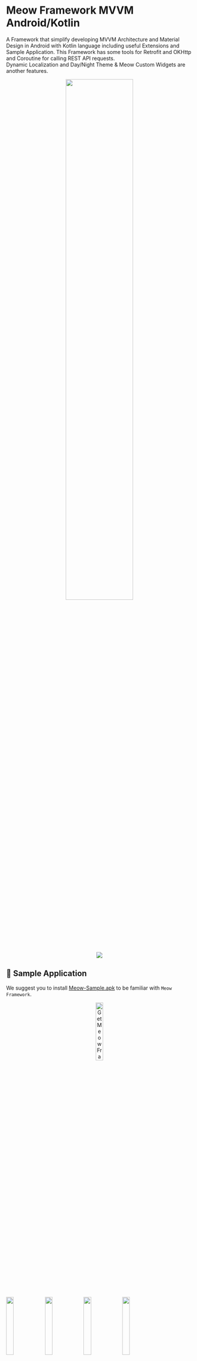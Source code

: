 # Meow Framework MVVM Android/Kotlin

A Framework that simplify developing MVVM Architecture and Material Design in Android with Kotlin language including useful Extensions and Sample Application. This Framework has some tools for Retrofit and OKHttp and Coroutine for calling REST API requests.  
Dynamic Localization and Day/Night Theme & Meow Custom Widgets are another features.

<p align="center">
<img src="https://raw.githubusercontent.com/oneHamidreza/Meow-Framework-MVVM/master/Resources/img_github.png" width="60%" />
</p>

<p align="center">
<a href="https://bintray.com/infinitydesign/meow/Meow-Framework-MVVM/0.7.14-alpha/link">
<img src="https://api.bintray.com/packages/infinitydesign/meow/Meow-Framework-MVVM/images/download.svg?version=0.7.14-alpha"/>
</a>
</p>


## 📱 Sample Application

We suggest you to install [Meow-Sample.apk](https://github.com/oneHamidreza/Meow-Framework-MVVM/releases/download/v0.7.14-alpha/Meow-Framework-Sample-v0.7.14-alpha.apk) to be familiar with `Meow Framework`.

<p align="center">
<a href='https://play.google.com/store/apps/details?id=com.etebarian.meowframework_sample&pcampaignid=pcampaignidMKT-Other-global-all-co-prtnr-py-PartBadge-Mar2515-1' target="_blank">
<img width="20%" alt='Get Meow Framework Sample on Google Play' src='https://play.google.com/intl/en_gb/badges/static/images/badges/en_badge_web_generic.png'/>
</a>
</p>

<p>
<img src="https://raw.githubusercontent.com/oneHamidreza/Meow-Framework-MVVM/master/Screenshots/Screenshot-01.jpg" width="20%" />
<img src="https://raw.githubusercontent.com/oneHamidreza/Meow-Framework-MVVM/master/Screenshots/Screenshot-02.jpg" width="20%" />
<img src="https://raw.githubusercontent.com/oneHamidreza/Meow-Framework-MVVM/master/Screenshots/Screenshot-03.jpg" width="20%" />
<img src="https://raw.githubusercontent.com/oneHamidreza/Meow-Framework-MVVM/master/Screenshots/Screenshot-04.jpg" width="20%" />
<img src="https://raw.githubusercontent.com/oneHamidreza/Meow-Framework-MVVM/master/Screenshots/Screenshot-05.jpg" width="20%" />
<img src="https://raw.githubusercontent.com/oneHamidreza/Meow-Framework-MVVM/master/Screenshots/Screenshot-06.jpg" width="20%" />
<img src="https://raw.githubusercontent.com/oneHamidreza/Meow-Framework-MVVM/master/Screenshots/Screenshot-07.jpg" width="20%" />
<img src="https://raw.githubusercontent.com/oneHamidreza/Meow-Framework-MVVM/master/Screenshots/Screenshot-08.jpg" width="20%" />
<img src="https://raw.githubusercontent.com/oneHamidreza/Meow-Framework-MVVM/master/Screenshots/Screenshot-09.jpg" width="20%" />
</p>

## 🛠 Setup

```groovy
implementation("com.etebarian:meow-framework-mvvm:0.7.14-alpha")
```

After adding library, some of most useful libraries (such as `Androidx AppCompat` , `Coroutine` , `Glide` , `Kodein` , `Kotlinx Serialization` , `Material Components` , `Moshi` , `Navigation Components` , `Retrofit` ) will be added in your app. So you would'nt need to add this libraries manually.

List of dependencies can be found in [meow.AppConfig.kt](https://github.com/oneHamidreza/Meow-Framework-MVVM/blob/master/buildSrc/src/main/java/meow/AppConfig.kt) in `Dependencies` Object.

Check out [build.gradle.kts](https://github.com/oneHamidreza/Meow-Framework-MVVM/blob/master/Framework/build.gradle.kts) in Sample module to avoid any issues that related to setup & adding Framework.
We recommend that use `Kotlin DSL Gradle` instead of `Groovy` . That is not Buggy 😊.

> Enable androidx in `gradle.properties`.
>
> ```properties
>android.useAndroidX=true
>android.enableJetifier=true
>```
>
> Remember that you'll need to enable Java 8 & DataBinding in your app module `build.gradle`.

## 📃 Table of Contents

- [💡 Getting Started](https://github.com/oneHamidreza/Meow-Framework-MVVM#-getting-started)
  - [Initialization](https://github.com/oneHamidreza/Meow-Framework-MVVM#-initialization) : How to have a `MeowApp`.
  - [Meow Controller 🐈](https://github.com/oneHamidreza/Meow-Framework-MVVM#-meow-controller-) : Trust this CAT.
  - [MVVM Architecture](https://github.com/oneHamidreza/Meow-Framework-MVVM#-mvvm-architecture) : Get to know this architecture.
  - [Accessing Views with DataBinding](https://github.com/oneHamidreza/Meow-Framework-MVVM#accessing-views-with-databinding) : Forget `findViewById()`.

- [📶 REST API : Retrofit + OKHttp + Coroutine + Moshi](https://github.com/oneHamidreza/Meow-Framework-MVVM#-rest-api--retrofit--okhttp--coroutine--moshi)
  - [Create Api that extends `MeowApi`](https://github.com/oneHamidreza/Meow-Framework-MVVM#create-api-that-extends-meowapi) : A new way to connect server.
  - [Common API Flow/Patterns](https://github.com/oneHamidreza/Meow-Framework-MVVM#common-api-flowpatterns) : Some predefined patterns for REST APIs.
  - [Sample `Index` Api](https://github.com/oneHamidreza/Meow-Framework-MVVM#sample-index-api) : A Sample for filling `RecyclerView` from JSON Data.

- [🧩 Meow KTX (Kotlin Extensions)](https://github.com/oneHamidreza/Meow-Framework-MVVM#-meow-ktx-kotlin-extensions)

- [Ⓜ Material Design Setup](https://github.com/oneHamidreza/Meow-Framework-MVVM#-material-components)

- [🎨 Material Components](https://github.com/oneHamidreza/Meow-Framework-MVVM#mat)

- [🌌 Meow Custom Widgets](https://github.com/oneHamidreza/Meow-Framework-MVVM#-meow-custom-widgets)

- [🖐 Contributing](https://github.com/oneHamidreza/Meow-Framework-MVVM#-contributing)


## 💡 Getting Started

We assume that you know MVVM architecture, but if you have some problems in understanding its, this [Articles](https://proandroiddev.com/tagged/mvvm) can help you.

### 🎮 Initialization

Create your application class which extends `MeowApp` and set it in `AndroidManifest.xml`. Dependency Injection in MVVM architecture is necessary, so we use `Kodein-DI` Framework.
You'll need to define `appModule` for View Models. Update application class like below :

```kotlin
class App : MeowApp() {

    // Create a kodein module.
    val appModule = Module("App Module", false) {
        // Provide object of SomeOfClass(such as View Models) in Kodein with bind() function.
        bind() from singleton { SomeOfClass(instance()) }
    }

   // Source is `KodeinAware` interface.
    override val kodein = Kodein.lazy {
        bind() from singleton { kodein.direct }
        bind() from singleton { this@App }
        import(androidXModule(this@App))
        import(meowModule) // Important
        import(appModule)
    }
}
```

### 🐱 Meow Controller 🐈

This Framework has two Highlighted Features :
- Dynamic **Day/Night** Theme to switch from `LIGHT` to `DARK` mode.
- Dynamic **Localization** to change language , currency formatting , date formatting of app at Realtime.

to use above features, you'll need to define your `MeowController`.

`MeowController` is a class that controls some features in app such as above.
 If you want to use `avoidException` in your app, this class can controls Exception Handlers with `onException` property.

Update your application class like this :

```kotlin
class App : MeowApp() {
    // Layout Direction would be set automatically by Android System.
    // (Example: "en": LayoutDirection.LTR  "fa": LayoutDirection.RTL).
    
    // Our Primary Sample app's language is English.
    override fun getLanguage(context: Context?) = "en" // or any language such as ("fa","fr","ar",etc.)     
    
    // Our Sample app's theme is set by Android System Light/Dark (Day/Night) mode.  
    override fun getTheme(context: Context?) =
        if (context.isNightModeFromSettings()) MeowController.Theme.NIGHT else  MeowController.Theme.DAY
         
    override fun onCreate() {
        super.onCreate()
        bindMeow { // Import it from meow package.
            it.isDebugMode = BuildConfig.DEBUG
            // Set other properties here.
            it.onException = { // Only non-fatal error
                // Log to Fabric or any other Crash Management System. Just use `avoidException` instead of `try{}catch{}`
            }
        } 
    }
}
```

You can update language and theme from UI Thread by using `MeowController` global instance.

```kotlin
import meow.controller
  
controller.updateLanguage(meowActivity, string)
controller.updateTheme(meowActivity, theme)
```

The Sample Application has above features. try to install [Meow-Sample.apk](https://github.com/oneHamidreza/Meow-Framework-MVVM/releases/download/v0.7.14-alpha/Meow-Framework-Sample-v0.7.14-alpha.apk) .

### 📐 MVVM Architecture

MVVM is Model-View-ViewModel that we define it in Android App as Data Model - View (Activity, Fragment, DialogFragment, BottomSheetDialogFragment) - MeowViewModel.

Follow below steps to have an activity with MVVM Architecture.

#### 1. Create your ViewModel that extends `MeowViewModel`.

```kotlin
class MainViewModel(app: App): MeowViewModel(app)
```

#### 2. Provide your View Model in appModule in `App`.

```kotlin
val appModule = Module("App Module", false) {
    bindAutoTag<MainViewModel>() with provider {
        MainViewModel(kodein.direct.instance())
    }
}
```

>`bindAutoTag()` was imported from `meow.ktx.*` package.

#### 3. Create XML layout with `DataBinding` structure.

```xml
<layout>
    <data>
        <variable
            name="viewModel"
            type="MainViewModel" />
    </data>
    <LinearLayout /> <!-- or another View -->
</layout>
```

#### 4. Create Activity/Fragment ( extends `MeowActivity/MeowFragment` ) + `DataBinding` + `ViewModel`.

‍‍‍`MainActivity` is a sample activity that needs Kodein Dependency Injection and ViewDataBinding and View Model. See this example :

```kotlin
class MainActivity : MeowActivity<ActivityMainBinding>() {
    // ActivityMainBinding is generated by Androidx Lifecycle DataBinding Utils.
    
    private val viewModel: MainViewModel by instanceViewModel()
    override fun layoutId() = R.layout.activity_main
    
    override fun initViewModel() {// Set View Model in binding.
        binding.viewModel = viewModel    
    }
}
```

### Accessing Views with DataBinding

You can access views like this code :

```xml
<com.google.android.material.appbar.MaterialToolbar
    android:id="@+id/toolbar"
    style="@style/Meow.Toolbar" />
```

```kotlin
class MainActivity : MeowActivity<ActivityMainBinding>() {
    override fun layoutId() = R.layout.activity_main
    override fun onCreate(savedInstanceState: Bundle?) {
        // ...
        binding.toolbar.title = "custom_title" // Use binding variable 
    }
}
```

Now you have an Activity with MVVM architecture. In above sample, you can replace `MeowActivity` with `MeowFragment` to have MVVM Fragment.

## 📶 REST API : Retrofit + OKHttp + Coroutine + Moshi

Meow Framework provides some tools to call Server REST API actions from Android App with `Retrofit`. Creating client connections will be with `OKHttp` . `Moshi` helps us to serialize json responses. We replaced `RxJava` with `Coroutine` for multi thread handling.

### Create Api that extends `MeowApi`

```kotlin
class AppApi(
    var app: App,
    baseUrl : String = "http://api-url.any/api/v1/"
): MeowApi(baseUrl)
```

### Common API Flow/Patterns

We'll show you how to call a request to server and get response from it. Then Data has been shown in UI by parsing Data.
Some of actions that is related to REST API can be have a flow/pattern. We define this patterns as :

- `Index` : Response with simple request from server can be parsed as List of Data Model.
- `Detail` : Response with simple request from server can be parsed as a Data Model.
- `Form` : Response with advanced request (send a form) from server can be parsed as a Data Model.

### Sample `Index` Api

For example, server gives this JSON response when we call `/api/v1/persons` with GET method :

```json
[
  {
    "id":1,
    "username":"oneHamidreza",
    "alias":"Hamidreza Etebarian"
  },
  
  {
    "id":2,
    "username":"samdh82",
    "alias":"Ali Modares"
  }
]
```

#### Data Model

Create a data class for JSON response which uses Moshi `@Json` annotation.

```kotlin
@JsonClass(generateAdapter = true)
data class Person(
    @Json(name = "id") var id: Int = 0,
    @Json(name = "username") var username: String? = null,
    @Json(name = "alias") var alias: String? = null) {
    
    // RecyclerView List Adapter requires DiffCallBack.
    class DiffCallback : DiffUtil.ItemCallback<CatBreed>() {
        override fun areItemsTheSame(oldItem: Person, newItem: Person) = oldItem.id == newItem.id
        override fun areContentsTheSame(oldItem: Person, newItem: Person) = oldItem == newItem
    }
}
```

#### Retrofit API Interface

Define an interface containing Rest API actions. Meow Framework uses `Coroutine` library to calling Rest API actions, so you must write `suspend` prefix for functions.

```kotlin
interface PersonApi {
    @GET("persons") // Don't need to write absolute path. OKHTTP appends this string at end of your baseUrl API.
    suspend fun getPersonIndex(): List<Person>
}
```

#### Call API action from ViewModel by using `safeCallApi()`. Update your ViewModel class like this :

```kotlin
class PersonIndexViewModel(app:App) : MeowViewModel(app) {
    // Define LiveData variables. use `SingleLiveData` to observe only when changed.
    var eventLiveData = SingleLiveData<MeowEvent<*>>()
    var listLiveData = SingleLiveData<List<Person>>()
    var customLiveData = SingleLiveData<String>()
    
    fun callApi() {
        safeCallApi(
            liveData = eventLiveData,   
            apiAction = { AppApi(app).createServiceByAdapter<PersonApi>().getPersonIndex() }
        ) { _, it ->
            // If connection was Success, this line will be run.
            // Otherwise MeowEvent.Api.Error will be posted into eventLiveData.
            
            // You can observe it manually or use MeowFlow.
            listLiveData.postValue(it)
        }
    }
}
```

#### XML Layout

Create `activity_sample_index.xml` which has `RecyclerView` to showing items as List.

```xml
<layout xmlns:android="http://schemas.android.com/apk/res/android">
    <data>
        <variable
            name="viewModel"
            type="PersonIndexViewModel" />
    <!-- Remember that viewModel type must be with package -->
    </data>
    
    <FrameLayout
        android:layout_width="match_parent"
        android:layout_height="match_parent" >
        
        <androidx.recyclerview.widget.RecyclerView
            android:id="@+id/recyclerView"
            style="@style/Meow.RecyclerView.Linear"
            meow_items="@{viewModel.listLiveData}" />
            
        <meow.widget.MeowProgressBar
            android:id="@+id/progressbar"
            style="@style/Meow.ProgressBar.Medium.Primary" />
     
    </FrameLayout>
</layout>
```

#### MeowActivity/MeowFragment + MeowFlow

Use `MeowFlow` to handle events from ViewModel automatically.

```kotlin
class SampleIndexActivity : MeowActivity<ActivitySampleIndexBinding>() {
    //...
    override fun initViewModel() {
        binding.viewModel = viewModel
        callApiAndObserve()    
    }
    
    private fun callApiAndObserve() {
        MeowFlow.GetDataApi<Person>(this) { // You must pass the type of API response. For Example : `Person`.
            viewModel.callApi()
        }.apply {
            errorHandlerType = MeowFlow.ErrorHandlerType.TOAST // Error handling will be with toast().
            progressBarInterface = binding.progressbar
        }.observeForIndex(viewModel.eventLiveData, viewModel.listLiveData)
        
        // Optional - call safeObserve function for observe changes of liveData safely.
        viewModel.customLiveData.safeObserve(this) {
            // Access the value of liveData with it parameter.
        }
    }
}
```

`MeowFlow` is a helper class that observes `eventLiveData` and it handles errors from API automatically. You can set error handling with `errorHandlerType`. Supported types : `TOAST` , `SNACKBAR` , `EMPTY_STATE`.
 For example, when `errorHandlerType` is `Toast` errors has been shown in toast form. See [strings_error.xml](https://github.com/oneHamidreza/Meow-Framework-MVVM/blob/master/Framework/src/main/res/values/strings_error.xml) to edit error messages.

#### Show API response into `RecyclerView`

`item_person.xml` describes the layout of each row of list and you can set properties with `DataBinding` structure. Define layout like this :

```xml
<layout>
    <data>
        <variable
            name="model"
            type="Person" />           
    </data> 

    <LinearLayout>
        <TextView  android:text="@{model.alias}" />
    </LinearLayout>
</layout>  
```

We suggest you to use `MeowAdapter`. Let's take a look at this sample :

```kotlin
class PersonAdapter : MeowAdapter<Model, ViewHolder>(Person.DiffCallback()) {
    override fun onCreateViewHolder(parent: ViewGroup, viewType: Int): ViewHolder {
        val binding = ItemPersonBinding.inflate(LayoutInflater.from(parent.context), parent, false)
        return MeowViewHolder(binding.root) { position, model ->
            binding.let {
                it.setVariable(BR.model, model)
                it.executePendingBindings()
            }
        }
    }
}
```

Finally bind adapter to `RecyclerView`.

```kotlin
class PersonIndexActivity : MeowActivity<ActivitySampleIndexBinding>(){
    override fun onCreate(savedInstanceState: Bundle?) {
        //...
        binding.recyclerView.adapter = PersonAdapter()
    }
}
```
Now you have a activity that connect to **REST API** and parse the response (if the response code is HttpCode.OK (200)) and it shows items into a `RecyclerView` as a list.
Above sample can be used for other types of REST API patterns/flows (such as `Detail` ,`Form`). for more details see [API Package](https://github.com/oneHamidreza/Meow-Framework-MVVM/blob/master/Sample/src/main/kotlin/sample/ui/api) in `Sample` module.

## 🧩 Meow KTX (Kotlin Extensions)

We have developed some Kotlin Extensions that can be help us in building Android Apps. Just import `meow.ktx` package which include the following :

- [🧩 Android Extensions](https://github.com/oneHamidreza/Meow-Framework-MVVM/blob/master/Docs/ReadME_Extensions_Android.md)
- [💵 Currency Extensions](https://github.com/oneHamidreza/Meow-Framework-MVVM/blob/master/Docs/ReadME_Extensions_Currency.md)
- [📅 Date Extensions](https://github.com/oneHamidreza/Meow-Framework-MVVM/blob/master/Docs/ReadME_Extensions_Date.md)
- [📂 File Extensions](https://github.com/oneHamidreza/Meow-Framework-MVVM/blob/master/Docs/ReadME_Extensions_File.md)
- [📇 JSON Extensions](https://github.com/oneHamidreza/Meow-Framework-MVVM/blob/master/Docs/ReadME_Extensions_Json.md)
- [💉 Kodein Extensions](https://github.com/oneHamidreza/Meow-Framework-MVVM/blob/master/Docs/ReadME_Extensions_Kodein.md)
- [💎 Kotlin Extensions](https://github.com/oneHamidreza/Meow-Framework-MVVM/blob/master/Docs/ReadME_Extensions_Kotlin.md)
- [📃 Log Extensions](https://github.com/oneHamidreza/Meow-Framework-MVVM/blob/master/Docs/ReadME_Extensions_Log.md)
- [📶 Network Extensions](https://github.com/oneHamidreza/Meow-Framework-MVVM/blob/master/Docs/ReadME_Extensions_Network.md)
- [🚦 Permission Extensions](https://github.com/oneHamidreza/Meow-Framework-MVVM/blob/master/Docs/ReadME_Extensions_Permission.md)
- [📬 Shared Preferences Extensions](https://github.com/oneHamidreza/Meow-Framework-MVVM/blob/master/Docs/ReadME_Extensions_Shared_Preferences.md)
- [🍟 Snackbar Extensions](https://github.com/oneHamidreza/Meow-Framework-MVVM/blob/master/Docs/ReadME_Extensions_Snackbar.md)
- [🧬 String Extensions](https://github.com/oneHamidreza/Meow-Framework-MVVM/blob/master/Docs/ReadME_Extensions_String.md)
- [🚂 System Extensions](https://github.com/oneHamidreza/Meow-Framework-MVVM/blob/master/Docs/ReadME_Extensions_System.md)
- [🍞 Toast Extensions](https://github.com/oneHamidreza/Meow-Framework-MVVM/blob/master/Docs/ReadME_Extensions_Toast.md)
- [✅ Validate Extensions](https://github.com/oneHamidreza/Meow-Framework-MVVM/blob/master/Docs/ReadME_Extensions_Validate.md)

## Ⓜ Material Design Setup

Update App Theme in `styles.xml` with `DayNight` Material Theme. More details are at [Official Material Design Site](https://material.io/develop/android/docs/getting-started/).

```xml
<style name="AppTheme" parent="Theme.MaterialComponents.DayNight.NoActionBar">
    <!-- Original AppCompat attributes. -->
    <!-- Define colors in colors.xml -->
    
    <item name="colorPrimary">YOUR_PRIMARY_COLOR</item>
    <item name="colorSecondary">YOUR_SECONDARY_COLOR</item>
        
    <item name="android:colorBackground">@color/meow_background</item>
    <!-- New MaterialComponents attributes. -->
    <item name="colorPrimaryVariant">YOUR_PRIMARY_VARIANT_COLOR</item>
    <item name="colorSecondaryVariant">YOUR_SECONDARY_VARIANT_COLOR</item>
    <item name="colorOnPrimary">YOUR_ON_PRIMARY_COLOR</item>
    <item name="colorOnSecondary">YOUR_ON_SECONDARY_COLOR</item>
    <item name="colorSurface">@color/meow_surface</item>
    <item name="colorOnSurface">@color/meow_on_surface</item>
    <item name="colorOnBackground">@color/meow_on_background</item>
    <item name="colorError">@color/meow_error</item>
    <item name="colorOnError">@color/meow_on_error</item>
    <item name="scrimBackground">@color/mtrl_scrim_color</item>
</style>
```

### 🖌 Material Text Styles + Font by using `Meow.TextAppearance` Style

Just do same as [styles_text_appearances.xml](https://github.com/oneHamidreza/Meow-Framework-MVVM/blob/master/Sample/src/main/res/values/styles_text_appearances.xml).

> You must apply styles in `AppTheme`.
>
>```xml
><style name="AppTheme" parent="Theme.MaterialComponents.DayNight.NoActionBar" >
>   <item name="textAppearanceHeadline1">@style/App.TextAppearance.Headline1</item>
>   <item name="textAppearanceHeadline2">@style/App.TextAppearance.Headline2</item>
>   <item name="textAppearanceHeadline3">@style/App.TextAppearance.Headline3</item>
>   <item name="textAppearanceHeadline4">@style/App.TextAppearance.Headline4</item>
>   <item name="textAppearanceHeadline5">@style/App.TextAppearance.Headline5</item>
>   <item name="textAppearanceHeadline6">@style/App.TextAppearance.Headline6</item>
>   <item name="textAppearanceSubtitle1">@style/App.TextAppearance.Subtitle1</item>
>   <item name="textAppearanceSubtitle2">@style/App.TextAppearance.Subtitle2</item>
>   <item name="textAppearanceBody1">@style/App.TextAppearance.Body1</item>
>   <item name="textAppearanceBody2">@style/App.TextAppearance.Body2</item>
>   <item name="textAppearanceCaption">@style/App.TextAppearance.Caption</item>
>   <item name="textAppearanceButton">@style/App.TextAppearance.Button</item>
>   <item name="textAppearanceOverline">@style/App.TextAppearance.Overline</item>
></style>
>```

## 🎨 Material Components

### Alerts

You can show Alert Dialog with `alert()` function in `MeowActivity/MeowFragment`.

```kotlin
fun testAlert() {
    alert()
        .setTitle(R.string.alert_title)
        .setMessage(R.string.alert_message)
        .setPositiveButton(R.string.ok) { d, _ ->
            toastL(R.string.alerts_warn_ok_clicked)
            d.dismiss()
        }
        .setNegativeButton(R.string.cancel) { d, _ ->  
            toastL(R.string.alerts_warn_cancel_clicked)
            d.dismiss()
        }.show()
}
```

### Loading Alert

![](https://raw.githubusercontent.com/oneHamidreza/Meow-Framework-MVVM/master/Resources/img_material_loading_alert.png)

A Dialog with `MeowLoadingView` to showing progress bar with text into Dialog.

```kotlin
fun testLoadingAlertDialog() {
    loadingAlert(R.string.loading_title_custom).show()
}
```

Learn more about it at [AlertsFragment.kt](https://github.com/oneHamidreza/Meow-Framework-MVVM/masterhttps://github.com/oneHamidreza/Meow-Framework-MVVM/blob/master/Sample/src/main/kotlin/sample/ui/material/alert/AlertsFragment.kt).

### Button

There are some customized styles which is related to `Material Button`.

|Style|Usage|
|---|:---:|
|`Meow.Button`|Regular Button with `primary` background color|
|`Meow.Button.Outlined`|Outlined Button with `transparent` background color and `stroke_color.xml` outline color|
|`Meow.Button.Flat`|Flat Button with `transparent` background color|
|`Meow.Button.Unelevated`|Regular Button with `primary` background color with `0dp` elevation|
|`Meow.Button.IconOnly`|A Meow Button that shows has not text|

Use it like this in XML Layout :

```xml
<LinearLayout>
    <Button
        style="@style/Meow.Button"
        android:text="SomeRegularButton" />
    <Button
        style="@style/Meow.Button"
        android:textColor="?colorOnSecondaryVariant"
        android:text="SomeCustomizedButton"
        app:backgroundTint="?colorSecondaryVariant" />
</LinearLayout>
```

Learn more about it at [Material Card Component](https://material.io/components/android/catalog/cards/) and [fragment_cards.xml](https://github.com/oneHamidreza/Meow-Framework-MVVM/masterhttps://github.com/oneHamidreza/Meow-Framework-MVVM/blob/master/Sample/src/main/kotlin/sample/ui/material/cards/res/layout/fragment_cards.xml).

### CardView

There are some customized styles which is related to `Material CardView`.

|Style|Usage|
|---|:---:|
|`Meow.CardView`|Regular Card with `surface` background color|
|`Meow.CardView.Outlined`|Outlined Card with `surface` background color and `stroke_color.xml` outline color|

Use it like this in XML Layout :

```xml
<com.google.android.material.card.MaterialCardView
    style="@style/Meow.CardView"
    app:contentPadding="16dp" >
        <!-- Place your views here -->
    </com.google.android.material.card.MaterialCardView>
```

Learn more about it at [Material Card Component](https://material.io/components/android/catalog/cards/) and [fragment_cards.xml](https://github.com/oneHamidreza/Meow-Framework-MVVM/masterhttps://github.com/oneHamidreza/Meow-Framework-MVVM/blob/master/Sample/src/main/kotlin/sample/ui/material/cards/res/layout/fragment_cards.xml).

### Checkbox

There are some customized styles which is related to `Material CheckBox`.

|Style|Usage|
|---|:---:|
|`Meow.Checkbox`|Checkbox with `accent_color` button tint|
|`Meow.Checkbox.Primary`|Checkbox with `primary` button tint|
|`Meow.Checkbox.Secondary`|Checkbox with `secondary` button tint|
|`Meow.Checkbox.OnPrimary`|Checkbox with `onPrimary` button tint & `textColor`|
|`Meow.Checkbox.OnSecondary`|Checkbox with `onSecondary` button tint & `textColor`|

Use it like this in XML Layout :

```xml
<com.google.android.material.checkbox.MaterialCheckBox
    style="@style/Meow.Checkbox"
    android:text="@string/checkbox_text" />  
```

Learn more about it at [Material Checkbox Component](https://material.io/develop/android/components/checkbox/) and [fragment_checkboxes.xml](https://github.com/oneHamidreza/Meow-Framework-MVVM/masterhttps://github.com/oneHamidreza/Meow-Framework-MVVM/blob/master/Sample/src/main/kotlin/sample/ui/material/checkboxes/res/layout/fragment_checkboxes.xml).

### Floating Action Button

Use it like this in XML Layout :
```xml
<androidx.coordinatorlayout.widget.CoordinatorLayout
    android:layout_width="match_parent"
    android:layout_height="wrap_content" >
    
    <androidx.recyclerview.widget.RecyclerView
        android:id="@+id/recyclerView"
        style="@style/Meow.RecyclerView.Linear"
        app:meow_items="@{viewModel.listLiveData}" />
        
    <com.google.android.material.floatingactionbutton.FloatingActionButton
        style="@style/Meow.FloatingActionButton"
        android:onClick="@{viewModel::onClickedFab}"
        app:icon="@drawable/ic_add"
        app:layout_anchor="@id/recyclerView"
        app:layout_anchorGravity="bottom|center_horizontal" />
</androidx.coordinatorlayout.widget.CoordinatorLayout>
```

Learn more about it at [Material Floating Action Button Component](https://material.io/develop/android/components/floating-action-button/) and [fragment_fab_simple.xml](https://github.com/oneHamidreza/Meow-Framework-MVVM/masterhttps://github.com/oneHamidreza/Meow-Framework-MVVM/blob/master/Sample/src/main/kotlin/sample/ui/material/fab/simple/res/layout/fragment_fab_simple.xml).

### Extended Floating Action Button

A FAB that supports `android:text` property.
Use it like this in XML Layout :

```xml
<com.google.android.material.floatingactionbutton.FloatingActionButton
    style="@style/Meow.FloatingActionButton"
    android:onClick="@{viewModel::onClickedFab}"
    app:icon="@drawable/ic_add"
    app:layout_anchor="@id/recyclerView"
    app:layout_anchorGravity="bottom|center_horizontal" />
```

Learn more about it at [Material Extended Floating Action Button Component](https://material.io/develop/android/components/extended-floating-action-button/) and [fragment_fab_simple.xml](https://github.com/oneHamidreza/Meow-Framework-MVVM/blob/master/Sample/src/main/kotlin/sample/ui/material/fab/extended/res/layout/fragment_fab_extended.xml).

### Radio Group

There are some customized styles which is related to `Material Radio Group`.

|Style|Usage|
|---|:---:|
|`Meow.RadioGroup.Horizontal`|RadioGroup with Horizontal Radio Buttons|
|`Meow.RadioGroup.Vertical`|RadioGroup with Vertical Radio Buttons|

### Radio Button

There are some customized styles which is related to `Material Radio Button`.

|Style|Usage|
|---|:---:|
|`Meow.RadioButton.Vertical`|Vertical RadioButton with `accent_color` button tint|
|`Meow.RadioButton.Horizontal`|Horizontal RadioButton with `accent_color` button tint|
|`Meow.RadioButton.Vertical.Primary`|Vertical RadioButton with `primary` button tint|
|`Meow.RadioButton.Horizontal.Primary`|Horizontal RadioButton with `primary` button tint|
|`Meow.RadioButton.Vertical.Secondary`|Vertical RadioButton with `secondary` button tint|
|`Meow.RadioButton.Horizontal.Secondary`|Horizontal RadioButton with `secondary` button tint|
|`Meow.RadioButton.Vertical.OnPrimary`|Vertical RadioButton with `onPrimary` button tint & `textColor`|
|`Meow.RadioButton.Horizontal.OnPrimary`|Horizontal RadioButton with `onPrimary` button tint & `textColor`|
|`Meow.RadioButton.Vertical.OnSecondary`|Vertical RadioButton with `onSecondary` button tint & `textColor`|
|`Meow.RadioButton.Horizontal.OnSecondary`|Horizontal RadioButton with `onSecondary` button tint & `textColor`|

Use it like this in XML Layout :

```xml
<RadioGroup style="@style/Meow.RadioGroup.Vertical">
    <com.google.android.material.radiobutton.MaterialRadioButton
        style="@style/Meow.RadioButton.Vertical.Primary"
        android:text="@string/radio_buttons_option_a" />
             
    <com.google.android.material.radiobutton.MaterialRadioButton
        style="@style/Meow.RadioButton.Vertical.Primary"
        android:text="@string/radio_buttons_option_b" />
</RadioGroup>
```

Learn more about it at [Material Radio Button Component](https://material.io/develop/android/components/radiobutton/) and [fragment_radio_buttons.xml](https://github.com/oneHamidreza/Meow-Framework-MVVM/masterhttps://github.com/oneHamidreza/Meow-Framework-MVVM/blob/master/Sample/src/main/kotlin/sample/ui/material/radiobuttons/res/layout/fragment_radio_buttons.xml).

### Snack Bars

You can show Snack Bars with `snackL()` or `snackS()` functions in `MeowActivity/MeowFragment`.

```kotlin
fun testSnackbars(){
    // Shows Snack Bars with LENGTH_SHORT.  
    snackS(R.string.snackbars_message)
    // Shows Snack Bars with LENGTH_LONG.
    snackL(R.string.snackbars_message)
    // Shows Snack Bars with LENGTH_INDEFINITE.
    snackI(R.string.snackbars_message)
      
    // Shows Snack Bars with LENGTH_LONG with action button.
    snackL(
        message = R.string.snackbars_message,    
        resActionText = R.string.snackbars_action,
        
        // Optional - if you want to set custom textAppearances to message and action, set this attributes.
        messageTextAppearanceId = R.style.textAppearance_Snack_Message,
        actionTextAppearanceId = R.style.textAppearance_Snack_Action
    ) {
        // Callback for action button click
    }    
}
```

Learn more about it at [SnackBarsFragment](https://github.com/oneHamidreza/Meow-Framework-MVVM/blob/master/Sample/src/main/kotlin/sample/ui/material/snackbars/SnackBarsFragment.kt).

### Switch

There are some customized styles which is related to `Material Switch`.

|Style|Usage|
|---|:---:|
|`Meow.Switch`|Switch with `accent_color` button tint|
|`Meow.Switch.Primary`|Switch with `primary` button tint|
|`Meow.Switch.Secondary`|Switch with `secondary` button tint|
|`Meow.Switch.OnPrimary`|Switch with `onPrimary` button tint & `textColor`|
|`Meow.Switch.OnSecondary`|Switch with `onSecondary` button tint & `textColor`|

Use it like this in XML Layout :

```xml
<com.google.android.material.switchmaterial.SwitchMaterial
    style="@style/Meow.Switch"
    android:text="@string/switch_text" />
```

Learn more about it at [Material Switch Component](https://material.io/develop/android/components/switch/) and [fragment_switches.xml](https://github.com/oneHamidreza/Meow-Framework-MVVM/blob/master/Sample/src/main/kotlin/sample/ui/material/switches/res/layout/fragment_switches.xml).

### TabLayout + ViewPager2

If you want to show contents into a ViewPager, we recommend to use `ViewPager2`. `TabLayout` is the indicator of ViewPager state. Follow below steps to have a View with Swipe Gesture.

#### 1. Define XML layout like this :

```xml
<layout>
    <data />
    <LinearLayout
        android:layout_width="match_parent"
        android:layout_height="match_parent"
        android:orientation="vertical">
        
        <com.google.android.material.tabs.TabLayout
            android:id="@+id/tabLayout"
            style="@style/Meow.TabLayout.Surface" />
            
        <androidx.viewpager2.widget.ViewPager2
            android:id="@+id/viewpager"
            style="@style/Meow.ViewPager" />    
    
    </LinearLayout>  
</layout>  
```

#### 2. Create Custom Pager Adapter that extends `MeowPagerAdapter`

```kotlin
class MyPagerAdapter(
    fragmentManager: FragmentManager,
    lifecycle: Lifecycle) : MeowPagerAdapter(fragmentManager, lifecycle) {
        // Replace this with the array of Fragments that you want to show into ViewPager.
        private val fragmentArray = Array<Fragment>(3) { ChildFragment.newInstance(it) }
        override fun getFragments() = fragmentArray
}
```

#### 3. Bind Adapter to `ViewPager2` & Attach `TabLayout` to `ViewPager2`

```kotlin
fun onCreate(savedInstanceState: Bundle?) {
    // ...
    binding.apply {
        binding.viewPager.adapter = MyPagerAdapter(childFragmentManager, lifecycle)
        TabLayoutMediator(tabLayout, viewpager) { tab, position ->
            tab.text = "Tab Title #" + (position + 1) // Set Tab titles here.
        }.attach()
        
        // Optional - If you want to show Material Badge on TabLayout.
        tabLayout.getTabAt(0)?.orCreateBadge?.apply {
            isVisible = true
            number = 10
        }
    }
}  
```

Now you have `ViewPager2` + `TabLayout` in an Activity/Fragment.

There are some customized styles which is related to `Material TabLayout`.

|Style|Usage|
|---|:---:|
|`Meow.TabLayout.Surface`|TabLayout with `surface` background color|
|`Meow.TabLayout.Primary`|TabLayout with `primary` background color|
|`Meow.TabLayout.Secondary`|TabLayout with `primary` background color|
|`Meow.TabLayout.PrimarySurface`|TabLayout with `primary` background color in DAY mode and `surface` background color in NIGHT Mode|

Learn more about it at [Material TabLayout Component](https://material.io/develop/android/components/tab-layout/).

### TextView

Use it like this in XML Layout :

```xml
<TextView
    style="@style/Meow.TextView"
    android:text="@string/some_text"
    android:textAppearance="?textAppearanceBody1"
    android:textColor="@color/on_background_high" />
```

Learn more about it at [fragment_textviews.xml](https://github.com/oneHamidreza/Meow-Framework-MVVM/blob/master/Sample/src/main/kotlin/sample/ui/material/textviews/res/layout/fragment_textviews.xml).

Colors for texts based on Material Colors which contains `EMPHASIS_HIGH` , `EMPHASIS_MEDIUM` , `DISABLED` states.

|Color|Value|
|---|:---:|
|`@color/on_background_high`| `onBackground` color with %87 transparency|
|`@color/on_background_medium`| `onBackground` color with %60 transparency|
|`@color/on_background_disabled`| `onBackground` color with %38 transparency|
|`@color/on_surface_high`| `onSurface` color with %87 transparency|
|`@color/on_surface_medium`| `onSurface` color with %60 transparency|
|`@color/on_surface_disabled`| `onSurface` color with %38 transparency|
|`@color/on_primary_high`| `onPrimary` color with %87 transparency|
|`@color/on_primary_medium`| `onPrimary` color with %60 transparency|
|`@color/on_primary_disabled`| `onPrimary` color with %38 transparency|
|`@color/on_secondary_high`| `onSecondary` color with %87 transparency|
|`@color/on_secondary_medium`| `onSecondary` color with %60 transparency|
|`@color/on_secondary_disabled`| `onSecondary` color with %38 transparency|

### Top App Bar using `Material Toolbar`

Use it like this in XML Layout :

```xml
<layout>
    <data/>
    <androidx.coordinatorlayout.widget.CoordinatorLayout
        android:layout_width="match_parent"
        android:layout_height="match_parent"
        android:fitsSystemWindows="true" >    

         <com.google.android.material.appbar.AppBarLayout
            android:layout_width="match_parent"
            android:layout_height="wrap_content"
            app:liftOnScroll="true" >
            
            <com.google.android.material.appbar.MaterialToolbar
                android:id="@+id/toolbar"
                style="@style/Meow.Toolbar.Surface" />
            
          </com.google.android.material.appbar.AppBarLayout>  
      
    <!-- Main Layout -->
    
    </androidx.coordinatorlayout.widget.CoordinatorLayout>
</layout>
```

There are some customized styles which is related to `Material Toolbar`.

|Style|Usage|
|---|:---:|
|`Meow.Toolbar.Surface`|Toolbar with `surface` background color|
|`Meow.Toolbar.PrimarySurface`|Toolbar with `primary` background color in DAY mode and `surface` background color in NIGHT Mode|
|`Meow.Toolbar.Primary`|Toolbar with `primary` background color|
|`Meow.Toolbar.Secondary`|Toolbar with `secondary` background color|

Learn more about it at [Material Top App Bars Component](https://material.io/develop/android/components/top-app-bars/).

## 🌌 Meow Custom Widgets

### Meow Circle ImageView

Meow CircleImageView Attributes:

|Attributes|Descriptions|
|---|:---:|
|`meow_strokeColor`|Circle image view stroke color|
|`meow_strokeWidth`|Circle image view stroke width|

Use it like this in XML Layout :

```xml
<meow.widget.MeowCircleImageView
    android:layout_width="56dp"
    android:layout_height="56dp"
    app:meow_strokeColor="@color/white"
    app:meow_strokeWidth="2dp"
    app:srcCompat="@drawable/avatar" />
```

Learn more about it at [fragment_imageviews.xml](https://github.com/oneHamidreza/Meow-Framework-MVVM/masterhttps://github.com/oneHamidreza/Meow-Framework-MVVM/blob/master/Sample/src/main/kotlin/sample/ui/material/imageviews/res/layout/fragment_imageviews.xml).

### Meow DashView

There are some styles that is related to `Dash View`.

|Style|Usage|
|---|:---:|
|`Meow.Dash.Horizontal`|DashView with `Horizontal` orientation|
|`Meow.Dash.Horizontal.Primary`|DashView with `Horizontal` orientation and `primary` color|
|`Meow.Dash.Horizontal.PrimaryVariant`|DashView with `Horizontal` orientation and `PrimaryVariant` color|
|`Meow.Dash.Horizontal.PrimarySurface`|DashView with `Horizontal` orientation and `PrimarySurface` color|
|`Meow.Dash.Horizontal.Secondary`|DashView with `Horizontal` orientation and `secondary` color|
|`Meow.Dash.Horizontal.SecondaryVariant`|DashView with `Horizontal` orientation and `SecondaryVariant` color|
|`Meow.Dash.Horizontal.OnPrimary`|DashView with `Horizontal` orientation and `OnPrimary` color|
|`Meow.Dash.Horizontal.OnSecondary`|DashView with `Horizontal` orientation and `OnSecondary` color|
|`Meow.Dash.Horizontal.OnSurface`|DashView with `Horizontal` orientation and `OnSurface` color|
|`Meow.Dash.Vertical`|DashView with `Vertical` orientation|
|`Meow.Dash.Vertical.Primary`|DashView with `Vertical` orientation and `primary` color|
|`Meow.Dash.Vertical.PrimaryVariant`|DashView with `Vertical` orientation and `PrimaryVariant` color|
|`Meow.Dash.Vertical.PrimarySurface`|DashView with `Vertical` orientation and `PrimarySurface` color|
|`Meow.Dash.Vertical.Secondary`|DashView with `Vertical` orientation and `secondary` color|
|`Meow.Dash.Vertical.SecondaryVariant`|DashView with `Vertical` orientation and `SecondaryVariant` color|
|`Meow.Dash.Vertical.OnPrimary`|DashView with `Vertical` orientation and `OnPrimary` color|
|`Meow.Dash.Vertical.OnSecondary`|DashView with `Vertical` orientation and `OnSecondary` color|
|`Meow.Dash.Vertical.OnSurface`|DashView with `Vertical` orientation and `OnSurface` color|

Meow Dash Attributes:

|Attributes|Descriptions|
|---|:---:|
|`meow_dash_gap`|Dash Gap|
|`meow_dash_length`|Dash length|
|`meow_dash_thickness`|Dash thickness|
|`meow_dash_color`|Dash color|

Use it like this in XML Layout :

```xml
 <meow.widget.MeowDashView
    app:meow_dash_gap="4dp"
    app:meow_dash_length="8dp"
    app:meow_dash_thickness="2dp" />
```

Learn more about it at [fragment_dash.xml](https://github.com/oneHamidreza/Meow-Framework-MVVM/masterhttps://github.com/oneHamidreza/Meow-Framework-MVVM/blob/master/Sample/src/main/kotlin/sample/ui/meowwidget/dash/res/layout/fragment_dash.xml).

### Meow Divider

There are some styles that is related to `Divider`.

|Style|Usage|
|---|:---:|
|`Meow.Divider.Horizontal`|Divider with `Horizontal` orientation|
|`Meow.Divider.Vertical`|Divider with `Vertical` orientation|
|`Meow.Divider.Horizontal.OnPrimary`|Divider with `Horizontal` orientation and `primary` divider background type|
|`Meow.Divider.Horizontal.OnSecondary`|Divider with `Horizontal` orientation and `secondary` divider background type|
|`Meow.Divider.Horizontal.OnSurface`|Divider with `Horizontal` orientation and `surface` divider background type|
|`Meow.Divider.Vertical.OnPrimary`|Divider with `Vertical` orientation and `primary` divider background type|
|`Meow.Divider.Vertical.OnSecondary`|Divider with `Vertical` orientation and `secondary` divider background type|
|`Meow.Divider.Vertical.OnSurface`|Divider with `Vertical` orientation and `surface` divider background type|

Meow Divider Attributes:

|Attributes|Descriptions|
|---|:---:|
|`meow_divider_orientation`|Oreintation: `vertical` or `horizontal`|
|`meow_divider_background_type`|Types: `background`,`surface`,`secondary`,`primary`|

Use it like this in XML Layout :

> You just need use style.😉
>
```xml
<meow.widget.MeowDivider style="@style/Meow.Divider.Horizontal" />
```

Learn more about it at [fragment_dividers.xml](https://github.com/oneHamidreza/Meow-Framework-MVVM/masterhttps://github.com/oneHamidreza/Meow-Framework-MVVM/blob/master/Sample/src/main/kotlin/sample/ui/meowwidget/dividers/res/layout/fragment_dividers.xml).

### Meow Empty State

There are some styles that is related to `Empty State`.

|Style|Usage|
|---|:---:|
|`Meow.EmptyState`|EmptyState default style with icon size and icon tint|
|`Meow.EmptyState.OnBackground`|EmptyState with title and description `OnBackground` color|
|`Meow.EmptyState.OnPrimary`|EmptyState with title and description `OnPrimary` color|
|`Meow.EmptyState.OnSecondary`|EmptyState with title and description `OnSecondary` colore|
|`Meow.EmptyState.OnSurface`|EmptyState with title and description `OnSurface` color|

Meow Empty state Attributes:

|Attributes|Descriptions|
|---|:---:|
|`meow_empty_iconRes`|Icon resource|
|`meow_empty_iconSize`|Icon size|
|`meow_empty_iconTint`|Icon tint color|
|`meow_empty_title`|Title text|
|`meow_empty_titleTextColor`|Title text color|
|`meow_empty_desc`|Description text|
|`meow_empty_descTextColor`|Description text color|
|`meow_empty_primaryActionText`|Button text|

Use it like this in XML Layout :

> You just need use style.😉
>
```xml
<meow.widget.MeowEmptyState
    android:id="@+id/emptyState"
    style="@style/Meow.EmptyState.OnBackground" />
```

Learn more about it at [fragment_cat_breed_index.xml](https://github.com/oneHamidreza/Meow-Framework-MVVM/masterhttps://github.com/oneHamidreza/Meow-Framework-MVVM/blob/master/Sample/src/main/kotlin/sample/ui/api/catbreed/index/res/layout/fragment_cat_breed_index.xml).

### Meow Hint Button

There are some styles that is related to `Hint Button`.

|Style|Usage|
|---|:---:|
|`Meow.HintButton`|HintButton default style with icon color|

Meow HintButton Attributes:

|Attributes|Descriptions|
|---|:---:|
|`meow_hint`|Hint text|
|`meow_hintColor`|Hint text color|
|`meow_hintTextAppearance`|Hint textAppearance|
|`meow_title`|Title text|
|`meow_titleColor`|Title text color|
|`meow_titleTextAppearance`|Title textAppearance|
|`meow_icon`|Icon resourcer|
|`meow_iconColor`|Icon color|

Use it like this in XML Layout :

```xml
<meow.widget.MeowHintButton
    style="@style/Meow.HintButton"
    app:meow_hint="@string/date"
    app:meow_icon="@drawable/ic_date"
    app:meow_title="@string/date_num" />
```

Learn more about it at [fragment_form.xml](https://github.com/oneHamidreza/Meow-Framework-MVVM/masterhttps://github.com/oneHamidreza/Meow-Framework-MVVM/blob/master/Sample/src/main/kotlin/sample/ui/meowwidget/form/res/layout/fragment_form.xml).

### Meow PinView

There are some styles that is related to `PinView`.

|Style|Usage|
|---|:---:|
|`Meow.PinView.Filled`|PinView Filled box style|
|`Meow.PinView.Outlined`|PinView Outlined box style|

Meow PinView Attributes:

|Attributes|Descriptions|
|---|:---:|
|`meow_hint`|Hint text|
|`meow_hintColor`|Hint text color|
|`meow_hintTextAppearance`|Hint textAppearance|
|`meow_count`|Length of pin (box count)|
|`meow_textColor`|Boxes text color|
|`meow_textAppearance`|Boxes textAppearance|
|`meow_icon`|Icon resourcer|
|`meow_iconColor`|Icon color|
|`meow_showBack`|Show clear boxes text|
|`meow_errorTextAppearance`|Error textAppearance|
|`meow_boxStyle`|Styles: `outlined` or `filled`|

Use it like this in XML Layout :

```xml
<meow.widget.MeowPinView
    android:id="@+id/pv"
    style="@style/Meow.PinView.Filled"
    app:meow_hint="@string/enter_code"
    app:meow_icon="@drawable/ic_dialpad" />
```

Learn more about it at [fragment_form.xml](https://github.com/oneHamidreza/Meow-Framework-MVVM/masterhttps://github.com/oneHamidreza/Meow-Framework-MVVM/blob/master/Sample/src/main/kotlin/sample/ui/meowwidget/form/res/layout/fragment_form.xml).

### Meow ProgressBar

There are some styles that is related to `ProgressBar`.

|Style|Usage|
|---|:---:|
|`Meow.ProgressBar.Small`|ProgressBar small|
|`Meow.ProgressBar.Small.Primary`|ProgressBar small with `primary` color|
|`Meow.ProgressBar.Small.PrimaryVariant`|ProgressBar small with `PrimaryVariant` color|
|`Meow.ProgressBar.Small.PrimarySurface`|ProgressBar small with `PrimarySurface` color|
|`Meow.ProgressBar.Small.Secondary`|ProgressBar small with `secondary` color|
|`Meow.ProgressBar.Small.SecondaryVariant`|ProgressBar small with `SecondaryVariant` color|
|`Meow.ProgressBar.Small.OnPrimary`|ProgressBar small with `OnPrimary` color|
|`Meow.ProgressBar.Small.OnSecondary`|ProgressBar small with `OnSecondary` color|
|`Meow.ProgressBar.Small.OnSurface`|ProgressBar small with `OnSurface` color|
|`Meow.ProgressBar.Medium`|ProgressBar medium|
|`Meow.ProgressBar.Medium.Primary`|ProgressBar medium with `primary` color|
|`Meow.ProgressBar.Medium.PrimaryVariant`|ProgressBar medium with `PrimaryVariant` color|
|`Meow.ProgressBar.Medium.PrimarySurface`|ProgressBar medium with `PrimarySurface` color|
|`Meow.ProgressBar.Medium.Secondary`|ProgressBar medium with `secondary` color|
|`Meow.ProgressBar.Medium.SecondaryVariant`|ProgressBar medium with `SecondaryVariant` color|
|`Meow.ProgressBar.Medium.OnPrimary`|ProgressBar medium with `OnPrimary` color|
|`Meow.ProgressBar.Medium.OnSecondary`|ProgressBar medium with `OnSecondary` color|
|`Meow.ProgressBar.Medium.OnSurface`|ProgressBar medium with `OnSurface` color|
|`Meow.ProgressBar.Large`|ProgressBar large|
|`Meow.ProgressBar.Large.Primary`|ProgressBar large with `primary` color|
|`Meow.ProgressBar.Large.PrimaryVariant`|ProgressBar large with `PrimaryVariant` color|
|`Meow.ProgressBar.Large.PrimarySurface`|ProgressBar large with `PrimarySurface` color|
|`Meow.ProgressBar.Large.Secondary`|ProgressBar large with `secondary` color|
|`Meow.ProgressBar.Large.SecondaryVariant`|ProgressBar large with `SecondaryVariant` color|
|`Meow.ProgressBar.Large.OnPrimary`|ProgressBar large with `OnPrimary` color|
|`Meow.ProgressBar.Large.OnSecondary`|ProgressBar large with `OnSecondary` color|
|`Meow.ProgressBar.Large.OnSurface`|ProgressBar large with `OnSurface` color|


Meow ProgressBar Attributes:

|Attributes|Descriptions|
|---|:---:|
|`meow_progress_showOnInit`|show while when use it|

Use it like this in XML Layout :

```xml
<meow.widget.MeowProgressBar
    style="@style/Meow.ProgressBar.Small.Primary"
    app:meow_progress_showOnInit="true" />
```

Learn more about it at [fragment_progress_bars.xml](https://github.com/oneHamidreza/Meow-Framework-MVVM/masterhttps://github.com/oneHamidreza/Meow-Framework-MVVM/blob/master/Sample/src/main/kotlin/sample/ui/meowwidget/progressbars/res/layout/fragment_progress_bars.xml).

### Meow RatingBar

There are some styles that is related to `RatingBar`.

|Style|Usage|
|---|:---:|
|`Meow.RateView`|RateView default style|
|`Meow.RateView.Indicator`|RateView Indicator (just show)|

Meow RatingBar Attributes:

|Attributes|Descriptions|
|---|:---:|
|`meow_numStars`|The numbe of stars|
|`meow_minimumStars`|The minimum selected stars|
|`meow_rating`|Show while when use it|
|`meow_starPadding`|Stars padding|
|`meow_drawableEmpty`|Stars drawable when is empty|
|`meow_drawableFilled`|Stars drawable when is filled|
|`meow_isIndicator`|Dramatic or selective.|
|`meow_scrollable`|Scrollable|
|`meow_clickable`|Clickable|
|`meow_clearRatingEnabled`|Clear rating|
|`meow_starWidth`|Star Width|
|`meow_starHeight`|Star Height|
|`meow_stepSize`|Step Size|

Use it like this in XML Layout :

```xml
<meow.widget.MeowRateView
    style="@style/Meow.RateView" 
    app:meow_drawableEmpty="@drawable/ic_star"
    app:meow_drawableFilled="@drawable/ic_star_fill"
    app:meow_numStars="5"
    app:meow_stepSize="0.5" />
```

Learn more about it at [fragment_rate.xml](https://github.com/oneHamidreza/Meow-Framework-MVVM/masterhttps://github.com/oneHamidreza/Meow-Framework-MVVM/blob/master/Sample/src/main/kotlin/sample/ui/meowwidget/rateview/res/layout/fragment_rate.xml).

### Meow FormView (a cool widget😎)

>With this widget, you no longer need to check the form fields (like editext and spinner) one by one
>

Meow FormView Attributes:

|Attributes|Descriptions|
|---|:---:|
|`meow_resetForm`|To clear the text of all widgets in it|

Use it like this in XML Layout :

```xml
<meow.widget.MeowFormView
    android:id="@+id/fv"
    android:layout_width="match_parent"
    android:layout_height="wrap_content"
    android:orientation="vertical"
    app:resetForm="true">
    
    <!--you can add MeowTextField,MeowSpinner,Button and other views in this layout-->
    
</meow.widget.MeowFormView>
```

You can call `validate()` function for validate all widgets in `MeowFormView`:
```kotlin
binding.fv.validate {
    //When MeowFormView validate all widgets with thier validate type you can do anythings here
}
```

Learn more about it at [fragment_form.xml](https://github.com/oneHamidreza/Meow-Framework-MVVM/masterhttps://github.com/oneHamidreza/Meow-Framework-MVVM/blob/master/Sample/src/main/kotlin/sample/ui/meowwidget/form/res/layout/fragment_form.xml).

### Meow Spinner

There are some styles that is related to `Spinner`.

|Style|Usage|
|---|:---:|
|`Meow.Spinner.Outlined`|Spinner with outlined style|
|`Meow.Spinner.Outlined.Dense`|Spinner with outlined dense style|
|`Meow.Spinner.Filled`|Spinner with Filled style|
|`Meow.Spinner.Filled.Dense`|Spinner with Filled dense style|

Meow Spinner Attributes:
 > For use validation Feature you should add `MeowSpinner` to `FormView` Layout
>
|Attributes|Descriptions|
|---|:---:|
|`meow_validateType`|Types: `empty`,`optional`|
|`meow_errorEmpty`|Error empty Text (when spinner was empty you can show your customize error)|

Use it like this in XML Layout :

```xml
<meow.widget.MeowSpinner
    style="@style/Meow.Spinner.Outlined"
    android:hint="@string/select"
    app:meow_validateType="empty" />
```

And for add Item in `MeowSpinner` :
Supports : title , description and icon
```kotlin
 binding.spinner
    .addItem(R.string.item1, R.string.description1, R.drawable.ic_error)
    .addItem(R.string.item2, R.string.description2, R.drawable.ic_error)
    .addItem(R.string.item3, imageViewResId = R.drawable.ic_error)
    .addItem(R.string.item4, imageViewResId = R.drawable.ic_error)
    .addItem(R.string.item5, R.string.description3)
    .addItem(R.string.item6, R.string.description4)
    .addItem(R.string.item7)
    .addItem(R.string.item8)
    .build()
```

Learn more about it at [Material Exposed Dropdown Menu Component](https://material.io/components/menus#exposed-dropdown-menu) and [fragment_form.xml](https://github.com/oneHamidreza/Meow-Framework-MVVM/masterhttps://github.com/oneHamidreza/Meow-Framework-MVVM/blob/master/Sample/src/main/kotlin/sample/ui/meowwidget/form/res/layout/fragment_form.xml).

### Meow TextField

There are some styles that is related to `TextField`.

|Style|Usage|
|---|:---:|
|`Meow.TextField.Outlined`|TextField with outlined style|
|`Meow.TextField.Outlined.Dense`|TextField with outlined dense style|
|`Meow.TextField.Filled`|TextField with Filled style|
|`Meow.TextField.Filled.Dense`|TextField with Filled dense style|

Meow TextField Attributes:
 > For use validation Feature you should add `MeowTextField` to `FormView` Layout
>
 > If the error text is blank, the default message will be displayed
>
|Attributes|Descriptions|
|---|:---:|
|`meow_validateType`|Types: `empty`,`mobile`,`mobileLegacy`,`email`,`optional`|
|`meow_errorEmpty`|Error empty Text (when textfield was empty you can show your customize error)|
|`meow_errorMobile`|Error invalid mobile number|
|`meow_errorMobileLegacy`|Error invalid mobile legacy (persian) number|
|`meow_errorEmail`|Error invalid email|
|`meow_textSize`|TextField text size|
|`meow_inputType`|Default android `TextInputLayout` input type|

Use it like this in XML Layout :

```xml
<meow.widget.MeowTextField
    style="@style/Meow.TextField.Filled"
    android:hint="@string/email"
    app:errorEnabled="true"
    app:meow_inputType="textEmailAddress"
    app:meow_validateType="email"
    app:startIconDrawable="@drawable/ic_android" />
```

Learn more about it at [Material TextField Component](https://material.io/components/text-fields) and [fragment_form.xml](https://github.com/oneHamidreza/Meow-Framework-MVVM/masterhttps://github.com/oneHamidreza/Meow-Framework-MVVM/blob/master/Sample/src/main/kotlin/sample/ui/meowwidget/form/res/layout/fragment_form.xml).

## 🖐 Contributing

If you want to contribute to this project, just send an email to oneHamidreza@gmail.com with `Meow-Framework-Contributing` subject.

License  
--------  
Copyright 2020 Hamidreza Etebarian

Licensed under the Apache License, Version 2.0 (the "License");
you may not use this file except in compliance with the License.
You may obtain a copy of the License at

    http://www.apache.org/licenses/LICENSE-2.0

Unless required by applicable law or agreed to in writing, software
distributed under the License is distributed on an "AS IS" BASIS,
WITHOUT WARRANTIES OR CONDITIONS OF ANY KIND, either express or implied.
See the License for the specific language governing permissions and
limitations under the License.